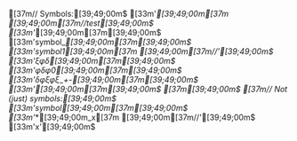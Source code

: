 [37m// Symbols:[39;49;00m$
[33m'*[39;49;00m[37m [39;49;00m[37m//test[39;49;00m$
[33m'*[39;49;00m[37m[39;49;00m$
[33m'symbol_*[39;49;00m[37m[39;49;00m$
[33m'symbol1[39;49;00m[37m [39;49;00m[37m//'[39;49;00m$
[33m'ξφδ[39;49;00m[37m[39;49;00m$
[33m'φδφ0[39;49;00m[37m[39;49;00m$
[33m'δφξφξ_+-[39;49;00m[37m[39;49;00m$
[33m'***[39;49;00m[37m[39;49;00m$
[37m[39;49;00m$
[37m// Not (just) symbols:[39;49;00m$
[33m'symbol[39;49;00m*[37m[39;49;00m$
[33m'**[39;49;00m_x[37m [39;49;00m[37m//'[39;49;00m$
[33m'x'[39;49;00m$
